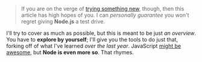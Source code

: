 > If you are on the verge of [trying something new][1], though, then this article has high hopes of you. I can _personally guarantee_ you won't regret giving **Node.js** a test drive.

I'll try to cover as much as possible, but this is meant to be just _an overview_. You have to **explore by yourself**; I'll give you the tools to do just that, forking off of what I've learned _over the last year_. JavaScript [might be awesome][2], but **Node is even more so**. That rhymes.

[1]: /2012/12/29/single-page-design-madness
[2]: /2013/02/15/javascript-is-awesome
